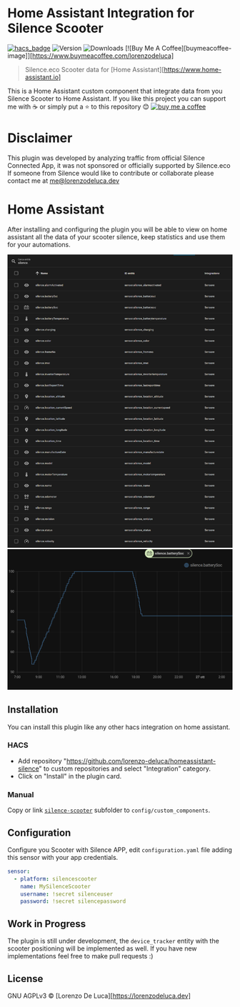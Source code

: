 # Home Assistant Integration for Silence Scooter
[![hacs_badge](https://img.shields.io/badge/HACS-Default-orange.svg)](https://github.com/custom-components/hacs)
![Version](https://img.shields.io/github/v/release/lorenzo-deluca/homeassistant-silence)
![Downloads](https://img.shields.io/github/downloads/lorenzo-deluca/homeassistant-silence/total)
[![Buy Me A Coffee][buymeacoffee-image]][https://www.buymeacoffee.com/lorenzodeluca]

> Silence.eco Scooter data for [Home Assistant][https://www.home-assistant.io]

This is a Home Assistant custom component that integrate data from you Silence Scooter to Home Assistant.
If you like this project you can support me with :coffee: or simply put a :star: to this repository :blush:
[![buy me a coffee](https://www.buymeacoffee.com/assets/img/custom_images/yellow_img.png)](https://www.buymeacoffee.com/lorenzodeluca)

# Disclaimer
This plugin was developed by analyzing traffic from official Silence Connected App, it was not sponsored or officially supported by Silence.eco
If someone from Silence would like to contribute or collaborate please contact me at [me@lorenzodeluca.dev](mailto:me@lorenzodeluca.dev?subject=[GitHub]Ha-Silence)

# Home Assistant
After installing and configuring the plugin you will be able to view on home assistant all the data of your scooter silence, 
keep statistics and use them for your automations.

![HA Entities](https://raw.githubusercontent.com/lorenzo-deluca/homeassistant-silence/master/images/ha-entities.png)
![HA Battery Soc](https://raw.githubusercontent.com/lorenzo-deluca/homeassistant-silence/master/images/ha-batterysoc.png)

## Installation
You can install this plugin like any other hacs integration on home assistant.

### HACS
- Add repository "https://github.com/lorenzo-deluca/homeassistant-silence" to custom repositories and select "Integration" category.
- Click on "Install" in the plugin card.

### Manual
Copy or link [`silence-scooter`](./custom_components/silence-scooter) subfolder to `config/custom_components`.

## Configuration
Configure you Scooter with Silence APP, edit `configuration.yaml` file adding this sensor with your app credentials.


```YAML
sensor:
  - platform: silencescooter
    name: MySilenceScooter
    username: !secret silenceuser
    password: !secret silencepassword
```

## Work in Progress
The plugin is still under development, the `device_tracker` entity with the scooter positioning will be implemented as well.
If you have new implementations feel free to make pull requests :) 

## License
GNU AGPLv3 © [Lorenzo De Luca][https://lorenzodeluca.dev]
